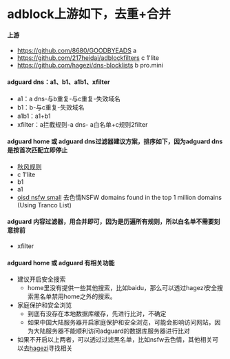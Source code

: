 # adblock上游如下，去重+合并

#### 上游
- https://github.com/8680/GOODBYEADS a 
- https://github.com/217heidai/adblockfilters c 1'lite
- https://github.com/hagezi/dns-blocklists b pro.mini

#### adguard dns：a1、b1、a1b1、xfilter
- a1：a dns-与b重复-与c重复-失效域名
- b1：b-与c重复-失效域名
- a1b1：a1+b1
- xfilter：a拦截规则-a dns- a白名单+c规则2filter

#### adguard home 或 adguard dns过滤器建议方案，排序如下，因为adguard dns 是按首次匹配立即停止
- [秋风规则](https://github.com/TG-Twilight/AWAvenue-Ads-Rule)
- c 1'lite
- b1
- a1
- [oisd nsfw small](https://nsfw-small.oisd.nl) 去色情NSFW domains found in the top 1 million domains (Using Tranco List)

#### adguard 内容过滤器，用合并即可，因为是历遍所有规则，所以白名单不需要刻意排前
- xfilter

#### adguard home 或 adguard 有相关功能
- 建议开启安全搜索
  - home里没有提供一些其他搜索，比如baidu，那么可以透过hagezi安全搜索黑名单禁用home之外的搜索。
- 家庭保护和安全浏览
  - 到底有没存在本地数据库缓存，先进行比对，不确定
  - 如果中国大陆服务器开启家庭保护和安全浏览，可能会影响访问网站，因为大陆服务器不能顺利访问adguard的数据库服务器进行比对
- 如果不开启以上两者，可以透过过滤黑名单，比如nsfw去色情，其他相关可以去[hagezi](https://github.com/hagezi/dns-blocklists)寻找相关

